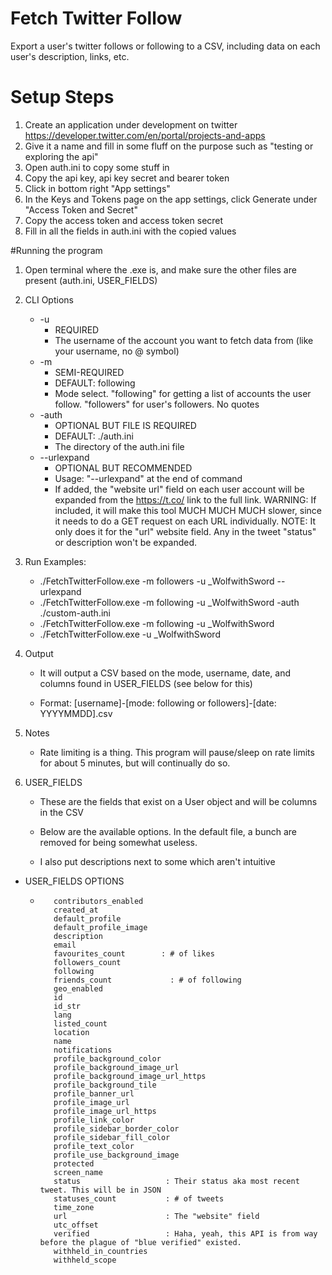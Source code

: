 # Fetch Twitter Follow
Export a user's twitter follows or following to a CSV, including data on each user's description, links, etc.

# Setup Steps
1) Create an application under development on twitter https://developer.twitter.com/en/portal/projects-and-apps
2) Give it a name and fill in some fluff on the purpose such as "testing or exploring the api"
3) Open auth.ini to copy some stuff in
4) Copy the api key, api key secret and bearer token
5) Click in bottom right "App settings"
6) In the Keys and Tokens page on the app settings, click Generate under "Access Token and Secret"
7) Copy the access token and access token secret
8) Fill in all the fields in auth.ini with the copied values


#Running the program

1) Open terminal where the .exe is, and make sure the other files are present (auth.ini, USER_FIELDS)
2) CLI Options
    - -u
       - REQUIRED
       - The username of the account you want to fetch data from (like your username, no @ symbol)
    - -m
      - SEMI-REQUIRED
      - DEFAULT: following
      - Mode select. "following" for getting a list of accounts the user follow. "followers" for user's followers. No quotes
    - -auth
       - OPTIONAL BUT FILE IS REQUIRED
       - DEFAULT: ./auth.ini
       - The directory of the auth.ini file
    - --urlexpand
       - OPTIONAL BUT RECOMMENDED
       - Usage: "--urlexpand" at the end of command
       - If added, the "website url" field on each user account will be expanded from the https://t.co/ link to the full link.
        WARNING: If included, it will make this tool MUCH MUCH MUCH slower, since it needs to do a GET request on each URL individually.
        NOTE: It only does it for the "url" website field. Any in the tweet "status" or description won't be expanded.
        
3) Run Examples:

    - ./FetchTwitterFollow.exe -m followers -u _WolfwithSword --urlexpand
    - ./FetchTwitterFollow.exe -m following -u _WolfwithSword -auth ./custom-auth.ini
    - ./FetchTwitterFollow.exe -m following -u _WolfwithSword
    - ./FetchTwitterFollow.exe -u _WolfwithSword

4) Output
 
    - It will output a CSV based on the mode, username, date, and columns found in USER_FIELDS (see below for this)

    - Format: [username]-[mode: following or followers]-[date: YYYYMMDD].csv

5) Notes

    - Rate limiting is a thing. This program will pause/sleep on rate limits for about 5 minutes, but will continually do so.
 
6) USER_FIELDS

    - These are the fields that exist on a User object and will be columns in the CSV
    - Below are the available options. In the default file, a bunch are removed for being somewhat useless.

    - I also put descriptions next to some which aren't intuitive

- USER_FIELDS OPTIONS
   
   -        contributors_enabled
            created_at 
            default_profile 
            default_profile_image 
            description 
            email 
            favourites_count        : # of likes
            followers_count          
            following 
            friends_count             : # of following
            geo_enabled 
            id 
            id_str 
            lang 
            listed_count 
            location 
            name 
            notifications 
            profile_background_color 
            profile_background_image_url 
            profile_background_image_url_https 
            profile_background_tile 
            profile_banner_url 
            profile_image_url 
            profile_image_url_https 
            profile_link_color 
            profile_sidebar_border_color 
            profile_sidebar_fill_color 
            profile_text_color 
            profile_use_background_image 
            protected 
            screen_name 
            status                   : Their status aka most recent tweet. This will be in JSON
            statuses_count           : # of tweets
            time_zone 
            url                      : The "website" field
            utc_offset 
            verified                 : Haha, yeah, this API is from way before the plague of "blue verified" existed.
            withheld_in_countries 
            withheld_scope 
            
